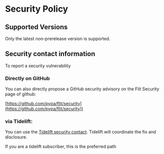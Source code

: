 # Security Policy

## Supported Versions

Only the latest non-prerelease version is supported.

## Security contact information

To report a security vulnerability

### Directly on GitHub

You can also directly propose a GitHub  security advisory on the Flit Security page of github:

[https://github.com/pypa/flit/security](https://github.com/pypa/flit/security])

### via Tidelift:

You can use the
[Tidelift security contact](https://tidelift.com/security). Tidelift will coordinate the
fix and disclosure.

If you are a tidelift subscriber, this is the preferred  path

